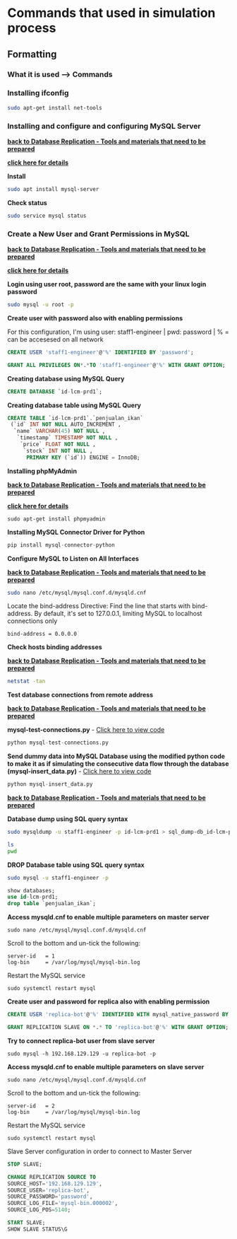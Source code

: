 # Commands that used in simulation process

## Formatting

### What it is used --> Commands

### Installing ifconfig

~~~bash
sudo apt-get install net-tools
~~~
<a id="drs-no-1"></a>
### Installing and configure and configuring MySQL Server

[**back to Database Replication - Tools and materials that need to be prepared**](/Database-Replication-Simulation/readme.md)

[**click here for details**](https://ubuntu.com/server/docs/install-and-configure-a-mysql-server)

**Install**

~~~bash
sudo apt install mysql-server
~~~

**Check status**

~~~bash
sudo service mysql status
~~~
### Create a New User and Grant Permissions in MySQL
[**back to Database Replication - Tools and materials that need to be prepared**](/Database-Replication-Simulation/readme.md)

[**click here for details**](https://www.digitalocean.com/community/tutorials/how-to-create-a-new-user-and-grant-permissions-in-mysql)
<a id="drs-no-2"></a>

**Login using user root, password are the same with your linux login password**
~~~bash
sudo mysql -u root -p
~~~

**Create user with password also with enabling permissions**

For this configuration, I'm using user: staff1-engineer | pwd: password | % = can be accesesed on all network
~~~sql
CREATE USER 'staff1-engineer'@'%' IDENTIFIED BY 'password';
~~~
~~~sql
GRANT ALL PRIVILEGES ON*.*TO 'staff1-engineer'@'%' WITH GRANT OPTION;
~~~

**Creating database using MySQL Query**
~~~sql
CREATE DATABASE `id-lcm-prd1`;
~~~

**Creating database table using MySQL Query**
~~~sql
CREATE TABLE `id-lcm-prd1`.`penjualan_ikan`
 (`id` INT NOT NULL AUTO_INCREMENT ,
  `name` VARCHAR(45) NOT NULL ,
   `timestamp` TIMESTAMP NOT NULL ,
    `price` FLOAT NOT NULL ,
     `stock` INT NOT NULL ,
      PRIMARY KEY (`id`)) ENGINE = InnoDB;
~~~

**Installing phpMyAdmin**

[**back to Database Replication - Tools and materials that need to be prepared**](/Database-Replication-Simulation/readme.md)

[**click here for details**](https://www.hostinger.com/tutorials/how-to-install-and-setup-phpmyadmin-on-ubuntu)
~~~
sudo apt-get install phpmyadmin
~~~

**Installing MySQL Connector Driver for Python**
~~~python
pip install mysql-connector-python
~~~
**Configure MySQL to Listen on All Interfaces**

[**back to Database Replication - Tools and materials that need to be prepared**](/Database-Replication-Simulation/readme.md)
~~~bash
sudo nano /etc/mysql/mysql.conf.d/mysqld.cnf
~~~
Locate the bind-address Directive: Find the line that starts with bind-address. By default, it's set to 127.0.0.1, limiting MySQL to localhost connections only
~~~
bind-address = 0.0.0.0
~~~

**Check hosts binding addresses**

[**back to Database Replication - Tools and materials that need to be prepared**](/Database-Replication-Simulation/readme.md)
~~~bash
netstat -tan
~~~

**Test database connections from remote address**

[**back to Database Replication - Tools and materials that need to be prepared**](/Database-Replication-Simulation/readme.md)

**mysql-test-connections.py** - [Click here to view code](/Database-Replication-Simulation/mysql-test-connections.py)

~~~python
python mysql-test-connections.py
~~~

**Send dummy data into MySQL Database using the modified python code to make it as if simulating the consecutive data flow through the database (mysql-insert_data.py)** - [Click here to view code](/Database-Replication-Simulation/mysql-insert_data.py)

~~~python
python mysql-insert_data.py
~~~

[**back to Database Replication - Tools and materials that need to be prepared**](/Database-Replication-Simulation/readme.md)

**Database dump using SQL query syntax**

~~~bash
sudo mysqldump -u staff1-engineer -p id-lcm-prd1 > sql_dump-db_id-lcm-prd1.sql
~~~
~~~bash
ls
pwd
~~~

**DROP Database table using SQL query syntax**

~~~bash
sudo mysql -u staff1-engineer -p
~~~
~~~sql
show databases;
use id-lcm-prd1;
drop table `penjualan_ikan`;
~~~

**Access mysqld.cnf to enable multiple parameters on master server**
~~~
sudo nano /etc/mysql/mysql.conf.d/mysqld.cnf
~~~
Scroll to the bottom and un-tick the following:
~~~nano
server-id   = 1
log-bin     = /var/log/mysql/mysql-bin.log
~~~
Restart the MySQL service
~~~
sudo systemctl restart mysql
~~~

**Create user and password for replica also with enabling permission**

~~~sql
CREATE USER 'replica-bot'@'%' IDENTIFIED WITH mysql_native_password BY 'password';
~~~
~~~sql
GRANT REPLICATION SLAVE ON *.* TO 'replica-bot'@'%' WITH GRANT OPTION;
~~~

**Try to connect replica-bot user from slave server**
~~~
sudo mysql -h 192.168.129.129 -u replica-bot -p
~~~

**Access mysqld.cnf to enable multiple parameters on slave server**
~~~
sudo nano /etc/mysql/mysql.conf.d/mysqld.cnf
~~~
Scroll to the bottom and un-tick the following:
~~~nano
server-id   = 2
log-bin     = /var/log/mysql/mysql-bin.log
~~~
Restart the MySQL service
~~~
sudo systemctl restart mysql
~~~

Slave Server configuration in order to connect to Master Server
~~~sql
STOP SLAVE;
~~~
~~~sql
CHANGE REPLICATION SOURCE TO
SOURCE_HOST='192.168.129.129',
SOURCE_USER='replica-bot',
SOURCE_PASSWORD='password',
SOURCE_LOG_FILE='mysql-bin.000002',
SOURCE_LOG_POS=5140;
~~~
~~~sql
START SLAVE;
SHOW SLAVE STATUS\G
~~~